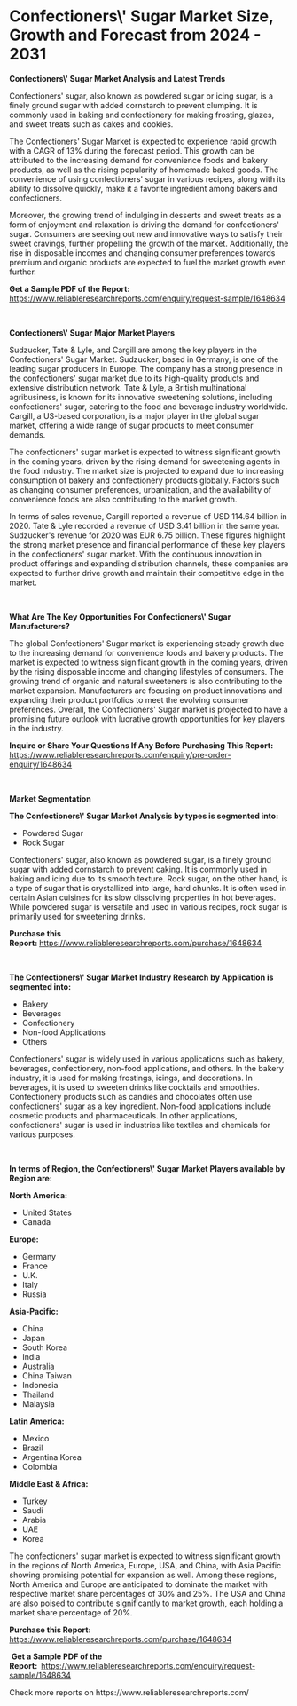 <p><h1>Confectioners\' Sugar Market Size, Growth and Forecast from 2024 - 2031</h1></p><p><strong>Confectioners\' Sugar Market Analysis and Latest Trends</strong></p>
<p><p>Confectioners' sugar, also known as powdered sugar or icing sugar, is a finely ground sugar with added cornstarch to prevent clumping. It is commonly used in baking and confectionery for making frosting, glazes, and sweet treats such as cakes and cookies.</p><p>The Confectioners' Sugar Market is expected to experience rapid growth with a CAGR of 13% during the forecast period. This growth can be attributed to the increasing demand for convenience foods and bakery products, as well as the rising popularity of homemade baked goods. The convenience of using confectioners' sugar in various recipes, along with its ability to dissolve quickly, make it a favorite ingredient among bakers and confectioners.</p><p>Moreover, the growing trend of indulging in desserts and sweet treats as a form of enjoyment and relaxation is driving the demand for confectioners' sugar. Consumers are seeking out new and innovative ways to satisfy their sweet cravings, further propelling the growth of the market. Additionally, the rise in disposable incomes and changing consumer preferences towards premium and organic products are expected to fuel the market growth even further.</p></p>
<p><strong>Get a Sample PDF of the Report:&nbsp;</strong> <a href="https://www.reliableresearchreports.com/enquiry/request-sample/1648634">https://www.reliableresearchreports.com/enquiry/request-sample/1648634</a></p>
<p>&nbsp;</p>
<p><strong>Confectioners\' Sugar Major Market Players</strong></p>
<p><p>Sudzucker, Tate & Lyle, and Cargill are among the key players in the Confectioners' Sugar Market. Sudzucker, based in Germany, is one of the leading sugar producers in Europe. The company has a strong presence in the confectioners' sugar market due to its high-quality products and extensive distribution network. Tate & Lyle, a British multinational agribusiness, is known for its innovative sweetening solutions, including confectioners' sugar, catering to the food and beverage industry worldwide. Cargill, a US-based corporation, is a major player in the global sugar market, offering a wide range of sugar products to meet consumer demands.</p><p>The confectioners' sugar market is expected to witness significant growth in the coming years, driven by the rising demand for sweetening agents in the food industry. The market size is projected to expand due to increasing consumption of bakery and confectionery products globally. Factors such as changing consumer preferences, urbanization, and the availability of convenience foods are also contributing to the market growth.</p><p>In terms of sales revenue, Cargill reported a revenue of USD 114.64 billion in 2020. Tate & Lyle recorded a revenue of USD 3.41 billion in the same year. Sudzucker's revenue for 2020 was EUR 6.75 billion. These figures highlight the strong market presence and financial performance of these key players in the confectioners' sugar market. With the continuous innovation in product offerings and expanding distribution channels, these companies are expected to further drive growth and maintain their competitive edge in the market.</p></p>
<p>&nbsp;</p>
<p><strong>What Are The Key Opportunities For Confectioners\' Sugar Manufacturers?</strong></p>
<p><p>The global Confectioners' Sugar market is experiencing steady growth due to the increasing demand for convenience foods and bakery products. The market is expected to witness significant growth in the coming years, driven by the rising disposable income and changing lifestyles of consumers. The growing trend of organic and natural sweeteners is also contributing to the market expansion. Manufacturers are focusing on product innovations and expanding their product portfolios to meet the evolving consumer preferences. Overall, the Confectioners' Sugar market is projected to have a promising future outlook with lucrative growth opportunities for key players in the industry.</p></p>
<p><strong>Inquire or Share Your Questions If Any Before Purchasing This Report:</strong> <a href="https://www.reliableresearchreports.com/enquiry/pre-order-enquiry/1648634">https://www.reliableresearchreports.com/enquiry/pre-order-enquiry/1648634</a></p>
<p>&nbsp;</p>
<p><strong>Market Segmentation</strong></p>
<p><strong>The Confectioners\' Sugar Market Analysis by types is segmented into:</strong></p>
<p><ul><li>Powdered Sugar</li><li>Rock Sugar</li></ul></p>
<p><p>Confectioners' sugar, also known as powdered sugar, is a finely ground sugar with added cornstarch to prevent caking. It is commonly used in baking and icing due to its smooth texture. Rock sugar, on the other hand, is a type of sugar that is crystallized into large, hard chunks. It is often used in certain Asian cuisines for its slow dissolving properties in hot beverages. While powdered sugar is versatile and used in various recipes, rock sugar is primarily used for sweetening drinks.</p></p>
<p><strong>Purchase this Report:&nbsp;</strong><a href="https://www.reliableresearchreports.com/purchase/1648634">https://www.reliableresearchreports.com/purchase/1648634</a></p>
<p>&nbsp;</p>
<p><strong>The Confectioners\' Sugar Market Industry Research by Application is segmented into:</strong></p>
<p><ul><li>Bakery</li><li>Beverages</li><li>Confectionery</li><li>Non-food Applications</li><li>Others</li></ul></p>
<p><p>Confectioners' sugar is widely used in various applications such as bakery, beverages, confectionery, non-food applications, and others. In the bakery industry, it is used for making frostings, icings, and decorations. In beverages, it is used to sweeten drinks like cocktails and smoothies. Confectionery products such as candies and chocolates often use confectioners' sugar as a key ingredient. Non-food applications include cosmetic products and pharmaceuticals. In other applications, confectioners' sugar is used in industries like textiles and chemicals for various purposes.</p></p>
<p>&nbsp;</p>
<p><strong>In terms of Region, the Confectioners\' Sugar Market Players available by Region are:</strong></p>
<p>
    <p> <strong> North America: </strong>
        <ul>
            <li>United States</li>
            <li>Canada</li>
        </ul>
        </p> 
    <p> <strong> Europe: </strong>
        <ul>
            <li>Germany</li>
            <li>France</li>
            <li>U.K.</li>
            <li>Italy</li>
            <li>Russia</li>
        </ul>
        </p> 
    <p> <strong> Asia-Pacific: </strong>
        <ul>
            <li>China</li>
            <li>Japan</li>
            <li>South Korea</li>
            <li>India</li>
            <li>Australia</li>
            <li>China Taiwan</li>
            <li>Indonesia</li>
            <li>Thailand</li>
            <li>Malaysia</li>
        </ul>
        </p> 
    <p> <strong> Latin America: </strong>
        <ul>
            <li>Mexico</li>
            <li>Brazil</li>
            <li>Argentina Korea</li>
            <li>Colombia</li>
        </ul>
        </p> 
    <p> <strong> Middle East & Africa: </strong>
        <ul>
            <li>Turkey</li>
            <li>Saudi</li>
            <li>Arabia</li>
            <li>UAE</li>
            <li>Korea</li>
        </ul>
    </p>
    </p>
<p><p>The confectioners' sugar market is expected to witness significant growth in the regions of North America, Europe, USA, and China, with Asia Pacific showing promising potential for expansion as well. Among these regions, North America and Europe are anticipated to dominate the market with respective market share percentages of 30% and 25%. The USA and China are also poised to contribute significantly to market growth, each holding a market share percentage of 20%.</p></p>
<p><strong>Purchase this Report: </strong><a href="https://www.reliableresearchreports.com/purchase/1648634">https://www.reliableresearchreports.com/purchase/1648634</a></p>
<p>&nbsp;<strong>Get a Sample PDF of the Report:&nbsp;&nbsp;</strong><a href="https://www.reliableresearchreports.com/enquiry/request-sample/1648634">https://www.reliableresearchreports.com/enquiry/request-sample/1648634</a></p>
<p><strong></strong></p>
<p>Check more reports on https://www.reliableresearchreports.com/</p>